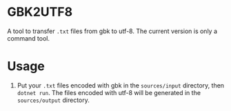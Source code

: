 # GBK2UTF8
A tool to transfer `.txt` files from gbk to utf-8. The current version is only a command tool.

# Usage
1. Put your `.txt` files encoded with gbk in the `sources/input` directory, then `dotnet run`. The files encoded with utf-8 will be generated in the `sources/output` directory.
